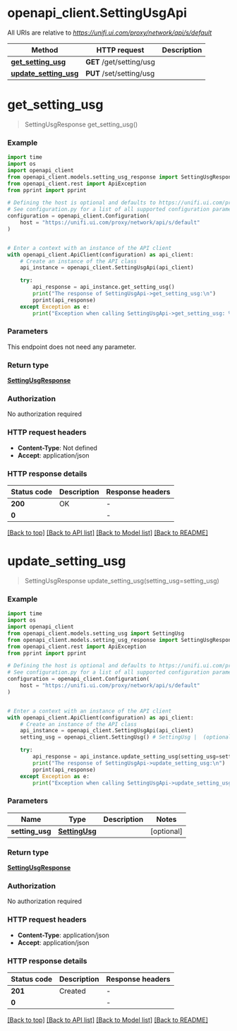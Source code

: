 # openapi_client.SettingUsgApi

All URIs are relative to *https://unifi.ui.com/proxy/network/api/s/default*

Method | HTTP request | Description
------------- | ------------- | -------------
[**get_setting_usg**](SettingUsgApi.md#get_setting_usg) | **GET** /get/setting/usg | 
[**update_setting_usg**](SettingUsgApi.md#update_setting_usg) | **PUT** /set/setting/usg | 


# **get_setting_usg**
> SettingUsgResponse get_setting_usg()



### Example


```python
import time
import os
import openapi_client
from openapi_client.models.setting_usg_response import SettingUsgResponse
from openapi_client.rest import ApiException
from pprint import pprint

# Defining the host is optional and defaults to https://unifi.ui.com/proxy/network/api/s/default
# See configuration.py for a list of all supported configuration parameters.
configuration = openapi_client.Configuration(
    host = "https://unifi.ui.com/proxy/network/api/s/default"
)


# Enter a context with an instance of the API client
with openapi_client.ApiClient(configuration) as api_client:
    # Create an instance of the API class
    api_instance = openapi_client.SettingUsgApi(api_client)

    try:
        api_response = api_instance.get_setting_usg()
        print("The response of SettingUsgApi->get_setting_usg:\n")
        pprint(api_response)
    except Exception as e:
        print("Exception when calling SettingUsgApi->get_setting_usg: %s\n" % e)
```



### Parameters

This endpoint does not need any parameter.

### Return type

[**SettingUsgResponse**](SettingUsgResponse.md)

### Authorization

No authorization required

### HTTP request headers

 - **Content-Type**: Not defined
 - **Accept**: application/json

### HTTP response details

| Status code | Description | Response headers |
|-------------|-------------|------------------|
**200** | OK |  -  |
**0** |  |  -  |

[[Back to top]](#) [[Back to API list]](../README.md#documentation-for-api-endpoints) [[Back to Model list]](../README.md#documentation-for-models) [[Back to README]](../README.md)

# **update_setting_usg**
> SettingUsgResponse update_setting_usg(setting_usg=setting_usg)



### Example


```python
import time
import os
import openapi_client
from openapi_client.models.setting_usg import SettingUsg
from openapi_client.models.setting_usg_response import SettingUsgResponse
from openapi_client.rest import ApiException
from pprint import pprint

# Defining the host is optional and defaults to https://unifi.ui.com/proxy/network/api/s/default
# See configuration.py for a list of all supported configuration parameters.
configuration = openapi_client.Configuration(
    host = "https://unifi.ui.com/proxy/network/api/s/default"
)


# Enter a context with an instance of the API client
with openapi_client.ApiClient(configuration) as api_client:
    # Create an instance of the API class
    api_instance = openapi_client.SettingUsgApi(api_client)
    setting_usg = openapi_client.SettingUsg() # SettingUsg |  (optional)

    try:
        api_response = api_instance.update_setting_usg(setting_usg=setting_usg)
        print("The response of SettingUsgApi->update_setting_usg:\n")
        pprint(api_response)
    except Exception as e:
        print("Exception when calling SettingUsgApi->update_setting_usg: %s\n" % e)
```



### Parameters


Name | Type | Description  | Notes
------------- | ------------- | ------------- | -------------
 **setting_usg** | [**SettingUsg**](SettingUsg.md)|  | [optional] 

### Return type

[**SettingUsgResponse**](SettingUsgResponse.md)

### Authorization

No authorization required

### HTTP request headers

 - **Content-Type**: application/json
 - **Accept**: application/json

### HTTP response details

| Status code | Description | Response headers |
|-------------|-------------|------------------|
**201** | Created |  -  |
**0** |  |  -  |

[[Back to top]](#) [[Back to API list]](../README.md#documentation-for-api-endpoints) [[Back to Model list]](../README.md#documentation-for-models) [[Back to README]](../README.md)

